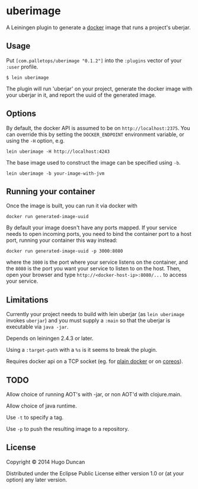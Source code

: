 # uberimage

A Leiningen plugin to generate a [docker](http://www.docker.com/) image that runs a project's uberjar.

## Usage

Put `[com.palletops/uberimage "0.1.2"]` into the `:plugins` vector of your
`:user` profile.

    $ lein uberimage

The plugin will run 'uberjar' on your project, generate the docker
image with your uberjar in it, and report the uuid of the generated image.

## Options

By default, the docker API is assumed to be on
`http://localhost:2375`.  You can override this by setting the
`DOCKER_ENDPOINT` environment variable, or using the `-H` option, e.g.

```
lein uberimage -H http://localhost:4243
```

The base image used to construct the image can be specified using
`-b`.

```
lein uberimage -b your-image-with-jvm
```

## Running your container

Once the image is built, you can run it via docker with

```
docker run generated-image-uuid
```

By default your image doesn't have any ports mapped. If your service
needs to open incoming ports, you need to bind the container port to
a host port, running your container this way instead:

```
docker run generated-image-uuid -p 3000:8080
```

where the `3000` is the port where your service listens on
the container, and the `8080` is the port you want your service
to listen to on the host. Then, open your browser and type
`http://<docker-host-ip>:8080/...` to access your service.

## Limitations

Currently your project needs to build with lein uberjar (as `lein
uberimage` invokes `uberjar`) and you must supply a `:main` so that the
uberjar is executable via `java -jar`.

Depends on leiningen 2.4.3 or later.

Using a `:target-path` with a `%s` is it seems to break the plugin.

Requires docker api on a TCP
socket (eg. for
[plain docker](https://docs.docker.com/articles/basics/#bind-docker-to-another-hostport-or-a-unix-socket)
or on
[coreos](http://coreos.com/docs/launching-containers/building/customizing-docker/)).

## TODO

Allow choice of running AOT's with -jar, or non AOT'd with clojure.main.

Allow choice of java runtime.

Use `-t` to specify a tag.

Use `-p` to push the resulting image to a repository.

## License

Copyright © 2014 Hugo Duncan

Distributed under the Eclipse Public License either version 1.0 or (at
your option) any later version.

